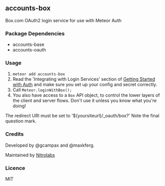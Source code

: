 ## accounts-box

Box.com OAuth2 login service for use with Meteor Auth

### Package Dependencies

* accounts-base
* accounts-oauth

### Usage

1. `meteor add accounts-box`
2. Read the 'Integrating with Login Services' section of [Getting Started with Auth](https://github.com/meteor/meteor/wiki/Getting-started-with-Auth) and make sure you set up your config and secret correctly.
3. Call `Meteor.loginWithBox();`
4. You also have access to a `Box` API object, to control the lower layers of the client
   and server flows. Don't use it unless you know what you're doing!

The redirect URI must be set to '${yoursiteurl}/_oauth/box?'
Note the final question mark.

### Credits

Developed by @gcampax and @maxkferg.

Maintained by [Nitrolabs](https://www.nitrolabs.com)

### Licence
MIT
